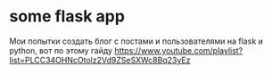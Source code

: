 # some flask app
Мои попытки создать блог с постами и пользователями на flask и python, вот по этому гайду https://www.youtube.com/playlist?list=PLCC34OHNcOtolz2Vd9ZSeSXWc8Bq23yEz
